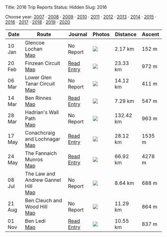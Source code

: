Title: 2016 Trip Reports
Status: Hidden
Slug: 2016

<p>Choose year: <a href='/reports/2007/'>2007</a> &middot; <a href='/reports/2008/'>2008</a> &middot; <a href='/reports/2009/'>2009</a> &middot; <a href='/reports/2010/'>2010</a> &middot; <a href='/reports/2011/'>2011</a> &middot; <a href='/reports/2012/'>2012</a> &middot; <a href='/reports/2013/'>2013</a> &middot; <a href='/reports/2014/'>2014</a> &middot; <a href='/reports/2015/'>2015</a> &middot; <a href='/reports/2016/'>2016</a> &middot; <a href='/reports/2017/'>2017</a> &middot; <a href='/reports/2018/'>2018</a> &middot; <a href='/reports/2019/'>2019</a> &middot; <a href='/reports/2020/'>2020</a> </p>

<table class='list'>
<thead>
<tr class='list'>
<th class='list'>Date</th>
<th class='list'>Route</th>
<th class='list'>Journal</th>
<th class='list'>Photos</th>
<th class='list'>Distance</th>
<th class='list'>Ascent</th>
</tr>
</thead>

<tbody>

<tr class='list'>
<td class='list'>10 Jan</td>
<td class='list'>Glencoe Lochan<br /><a href='https://invertedworld.co.uk/hillwalking/hillwalk/244'>Map</a></td>
<td class='list'>No Report</td>
<td class='list'><a href='https://www.flickr.com/photos/black_friction/sets/72157676930443077'><img src='https://farm8.staticflickr.com/7878/46535727004_6946f381fb_s.jpg' ></a></td>
<td class='list'>2.17 km</td>
<td class='list'>152 m</td>
</tr>

<tr class='list'>
<td class='list'>20 Feb</td>
<td class='list'>Finzean Circuit<br /><a href='https://invertedworld.co.uk/hillwalking/hillwalk/440'>Map</a></td>
<td class='list'><a href='/blog/2016/02/finzean-circuit/'>Read Entry</a></td>
<td class='list'><a href='https://www.flickr.com/photos/black_friction/sets/72157664204000479'><img src='https://farm2.staticflickr.com/1462/24526474294_6a62ec885b_s.jpg' ></a></td>
<td class='list'>23.33 km</td>
<td class='list'>972 m</td>
</tr>

<tr class='list'>
<td class='list'>06 Mar</td>
<td class='list'>Lower Glen Tanar Circuit<br /><a href='https://invertedworld.co.uk/hillwalking/hillwalk/233'>Map</a></td>
<td class='list'>No Report</td>
<td class='list'><a href='https://www.flickr.com/photos/black_friction/sets/72157665822168396'><img src='https://farm2.staticflickr.com/1620/25734519576_fac0b47861_s.jpg' ></a></td>
<td class='list'>14.12 km</td>
<td class='list'>411 m</td>
</tr>

<tr class='list'>
<td class='list'>14 Mar</td>
<td class='list'>Ben Rinnes<br /><a href='https://invertedworld.co.uk/hillwalking/hillwalk/229'>Map</a></td>
<td class='list'><a href='/blog/2016/03/ben-rinnes/'>Read Entry</a></td>
<td class='list'><a href='https://www.flickr.com/photos/black_friction/sets/72157666046716466'><img src='https://farm2.staticflickr.com/1604/25890688885_a6c837ed54_s.jpg' ></a></td>
<td class='list'>7.29 km</td>
<td class='list'>547 m</td>
</tr>

<tr class='list'>
<td class='list'>28 Mar</td>
<td class='list'>Hadrian's Wall Path<br /><a href='https://invertedworld.co.uk/hillwalking/hillwalk/222'>Map</a></td>
<td class='list'>No Report</td>
<td class='list'><a href='https://www.flickr.com/photos/black_friction/sets/72157666769331216'><img src='https://farm2.staticflickr.com/1503/26042807340_5fa30eb7ea_s.jpg' ></a></td>
<td class='list'>132.42 km</td>
<td class='list'>963 m</td>
</tr>

<tr class='list'>
<td class='list'>17 May</td>
<td class='list'>Conachcraig and Lochnagar<br /><a href='https://invertedworld.co.uk/hillwalking/hillwalk/195'>Map</a></td>
<td class='list'><a href='/blog/2016/05/conachcraig-lochnagar/'>Read Entry</a></td>
<td class='list'><a href='https://www.flickr.com/photos/black_friction/sets/72157668264855191'><img src='https://farm8.staticflickr.com/7392/27094502985_c126c68885_s.jpg' ></a></td>
<td class='list'>28.12 km</td>
<td class='list'>1535 m</td>
</tr>

<tr class='list'>
<td class='list'>24 May</td>
<td class='list'>The Fannaich Munros<br /><a href='https://invertedworld.co.uk/hillwalking/hillwalk/437'>Map</a></td>
<td class='list'><a href='/blog/2016/05/fannaich-eight/'>Read Entry</a></td>
<td class='list'><a href='https://www.flickr.com/photos/black_friction/sets/72157666542599693'><img src='https://farm8.staticflickr.com/7339/26751690083_634618c3a7_s.jpg' ></a></td>
<td class='list'>66.92 km</td>
<td class='list'>4278 m</td>
</tr>

<tr class='list'>
<td class='list'>08 Jul</td>
<td class='list'>The Law and Andrew Gannel Hill<br /><a href='https://invertedworld.co.uk/hillwalking/hillwalk/439'>Map</a></td>
<td class='list'>No Report</td>
<td class='list'><a href='https://www.flickr.com/photos/black_friction/sets/72157672512937750'><img src='https://farm9.staticflickr.com/8107/29573962236_8b7ab479bb_s.jpg' ></a></td>
<td class='list'>8.64 km</td>
<td class='list'>688 m</td>
</tr>

<tr class='list'>
<td class='list'>21 Aug</td>
<td class='list'>Ben Cleuch and Wood Hill<br /><a href='https://invertedworld.co.uk/hillwalking/hillwalk/438'>Map</a></td>
<td class='list'>No Report</td>
<td class='list'><a href='https://www.flickr.com/photos/black_friction/sets/72157672512937750'><img src='https://farm9.staticflickr.com/8107/29573962236_8b7ab479bb_s.jpg' ></a></td>
<td class='list'>11.29 km</td>
<td class='list'>864 m</td>
</tr>

<tr class='list'>
<td class='list'>01 Nov</td>
<td class='list'>Ben Ledi<br /><a href='https://invertedworld.co.uk/hillwalking/hillwalk/463'>Map</a></td>
<td class='list'><a href='/blog/2016/11/ben-ledi/'>Read Entry</a></td>
<td class='list'><a href='https://www.flickr.com/photos/black_friction/sets/72157677080884874'><img src='https://farm3.staticflickr.com/2771/32932102621_8c37a1c991_s.jpg' ></a></td>
<td class='list'>10.55 km</td>
<td class='list'>837 m</td>
</tr>

</tbody>
</table>
